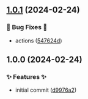 ## [1.0.1](https://github.com/AtomiCloud/actions.cache-bun/compare/v1.0.0...v1.0.1) (2024-02-24)


### 🐛 Bug Fixes 🐛

* actions ([547624d](https://github.com/AtomiCloud/actions.cache-bun/commit/547624dcc5df6c21f008e4930d65519e26a0031d))

## 1.0.0 (2024-02-24)


### ✨ Features ✨

* initial commit ([d9976a2](https://github.com/AtomiCloud/actions.cache-bun/commit/d9976a2434db48d0154c1b9876469d0bac5149f4))

